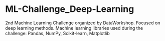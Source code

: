 # ML-Challenge_Deep-Learning
2nd Machine Learning Challenge organized by DataWorkshop. Focused on deep learning methods.
Machine learning libraries used during the challenge: Pandas, NumPy, Scikit-learn, Matplotlib
